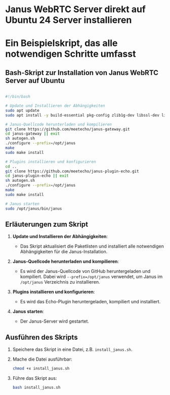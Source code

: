 # Janus WebRTC Server direkt auf Ubuntu 24 Server installieren

# Ein Beispielskript, das alle notwendigen Schritte umfasst

## Bash-Skript zur Installation von Janus WebRTC Server auf Ubuntu

```bash

#!/bin/bash

# Update und Installieren der Abhängigkeiten
sudo apt update
sudo apt install -y build-essential pkg-config zlib1g-dev libssl-dev libjansson-dev libnice-dev libsrtp2-dev libmicrohttpd-dev libwebsockets-dev cmake libsofia-sip-ua-dev libglib2.0-dev libopus-dev libogg-dev libcurl4-openssl-dev liblua5.3-dev libconfig-dev libtool automake

# Janus-Quellcode herunterladen und kompilieren
git clone https://github.com/meetecho/janus-gateway.git
cd janus-gateway || exit
sh autogen.sh
./configure --prefix=/opt/janus
make
sudo make install

# Plugins installieren und konfigurieren
cd ..
git clone https://github.com/meetecho/janus-plugin-echo.git
cd janus-plugin-echo || exit
sh autogen.sh
./configure --prefix=/opt/janus
make
sudo make install

# Janus starten
sudo /opt/janus/bin/janus

```

## Erläuterungen zum Skript

1. **Update und Installieren der Abhängigkeiten**:
   - Das Skript aktualisiert die Paketlisten und installiert alle notwendigen Abhängigkeiten für die Janus-Installation.

2. **Janus-Quellcode herunterladen und kompilieren**:
   - Es wird der Janus-Quellcode von GitHub heruntergeladen und kompiliert. Dabei wird `--prefix=/opt/janus` verwendet, um Janus im `/opt/janus` Verzeichnis zu installieren.

3. **Plugins installieren und konfigurieren**:
   - Es wird das Echo-Plugin heruntergeladen, kompiliert und installiert.

4. **Janus starten**:
   - Der Janus-Server wird gestartet.

## Ausführen des Skripts

1. Speichere das Skript in eine Datei, z.B. `install_janus.sh`.
2. Mache die Datei ausführbar:

   ```bash
   chmod +x install_janus.sh
   ```

3. Führe das Skript aus:

   ```bash
   bash install_janus.sh
   ```

